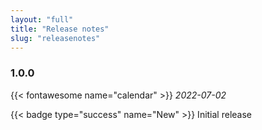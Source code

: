 ```yaml
---
layout: "full"
title: "Release notes"
slug: "releasenotes"
---
```


### 1.0.0
{{< fontawesome name="calendar" >}}  *2022-07-02*

{{< badge type="success" name="New" >}} Initial release
